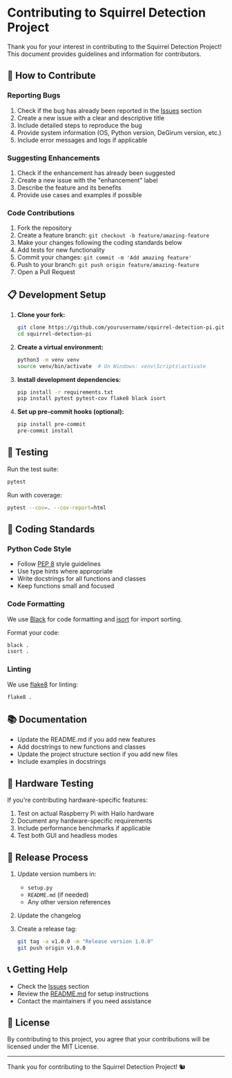 # Contributing to Squirrel Detection Project

Thank you for your interest in contributing to the Squirrel Detection Project! This document provides guidelines and information for contributors.

## 🤝 How to Contribute

### Reporting Bugs

1. Check if the bug has already been reported in the [Issues](https://github.com/yourusername/squirrel-detection-pi/issues) section
2. Create a new issue with a clear and descriptive title
3. Include detailed steps to reproduce the bug
4. Provide system information (OS, Python version, DeGirum version, etc.)
5. Include error messages and logs if applicable

### Suggesting Enhancements

1. Check if the enhancement has already been suggested
2. Create a new issue with the "enhancement" label
3. Describe the feature and its benefits
4. Provide use cases and examples if possible

### Code Contributions

1. Fork the repository
2. Create a feature branch: `git checkout -b feature/amazing-feature`
3. Make your changes following the coding standards below
4. Add tests for new functionality
5. Commit your changes: `git commit -m 'Add amazing feature'`
6. Push to your branch: `git push origin feature/amazing-feature`
7. Open a Pull Request

## 📋 Development Setup

1. **Clone your fork:**
   ```bash
   git clone https://github.com/yourusername/squirrel-detection-pi.git
   cd squirrel-detection-pi
   ```

2. **Create a virtual environment:**
   ```bash
   python3 -m venv venv
   source venv/bin/activate  # On Windows: venv\Scripts\activate
   ```

3. **Install development dependencies:**
   ```bash
   pip install -r requirements.txt
   pip install pytest pytest-cov flake8 black isort
   ```

4. **Set up pre-commit hooks (optional):**
   ```bash
   pip install pre-commit
   pre-commit install
   ```

## 🧪 Testing

Run the test suite:
```bash
pytest
```

Run with coverage:
```bash
pytest --cov=. --cov-report=html
```

## 📝 Coding Standards

### Python Code Style

- Follow [PEP 8](https://www.python.org/dev/peps/pep-0008/) style guidelines
- Use type hints where appropriate
- Write docstrings for all functions and classes
- Keep functions small and focused

### Code Formatting

We use [Black](https://black.readthedocs.io/) for code formatting and [isort](https://pycqa.github.io/isort/) for import sorting.

Format your code:
```bash
black .
isort .
```

### Linting

We use [flake8](https://flake8.pycqa.org/) for linting:

```bash
flake8 .
```

## 📚 Documentation

- Update the README.md if you add new features
- Add docstrings to new functions and classes
- Update the project structure section if you add new files
- Include examples in docstrings

## 🔧 Hardware Testing

If you're contributing hardware-specific features:

1. Test on actual Raspberry Pi with Hailo hardware
2. Document any hardware-specific requirements
3. Include performance benchmarks if applicable
4. Test both GUI and headless modes

## 🚀 Release Process

1. Update version numbers in:
   - `setup.py`
   - `README.md` (if needed)
   - Any other version references

2. Update the changelog

3. Create a release tag:
   ```bash
   git tag -a v1.0.0 -m "Release version 1.0.0"
   git push origin v1.0.0
   ```

## 📞 Getting Help

- Check the [Issues](https://github.com/yourusername/squirrel-detection-pi/issues) section
- Review the [README.md](README.md) for setup instructions
- Contact the maintainers if you need assistance

## 📄 License

By contributing to this project, you agree that your contributions will be licensed under the MIT License.

---

Thank you for contributing to the Squirrel Detection Project! 🐿️ 